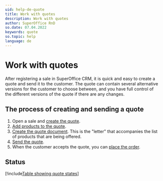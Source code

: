 ```yaml
---
uid: help-de-quote
title: Work with quotes
description: Work with quotes
author: SuperOffice RnD
so.date: 07.04.2022
keywords: quote
so.topic: help
language: de
---
```


# Work with quotes

After registering a sale in SuperOffice CRM, it is quick and easy to create a quote and send it to the customer. The quote can contain several alternative versions for the customer to choose between, and you have full control of the different versions of the quote if there are any changes.

## The process of creating and sending a quote

1. Open a sale and [create the quote][1].
2. [Add products to the quote][2].
3. [Create the quote document][3]. This is the "letter" that accompanies the list of products that are being offered.
4. [Send the quote][4].
5. When the customer accepts the quote, you can [place the order][5].

## <a id="status" />Status

[!include[Table showing quote states](includes/table-quote-states.md)]

<!-- Referenced links -->
[1]: create.md
[2]: add-product.md
[3]: create-quote-document.md
[4]: send.md
[5]: create-order.md

<!-- Referenced images -->

